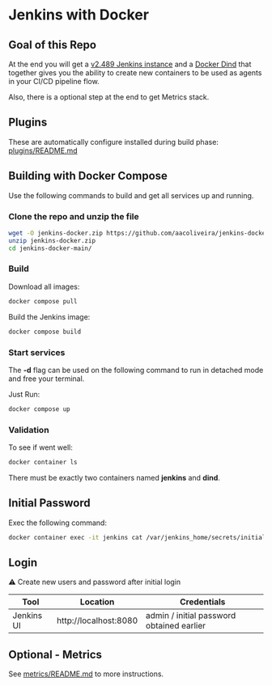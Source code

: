 # Jenkins with Docker

## Goal of this Repo

At the end you will get a [v2.489 Jenkins instance](https://www.jenkins.io/changelog/2.489/) and a [Docker Dind](https://hub.docker.com/_/docker) that together gives you the ability to create new containers to be used as agents in your CI/CD pipeline flow.

Also, there is a optional step at the end to get Metrics stack.

## Plugins

These are automatically configure installed during build phase: [plugins/README.md](plugins/)

## Building with Docker Compose

Use the following commands to build and get all services up and running.

### Clone the repo and unzip the file

```bash
wget -O jenkins-docker.zip https://github.com/aacoliveira/jenkins-docker/archive/refs/heads/main.zip
unzip jenkins-docker.zip
cd jenkins-docker-main/
```

### Build

Download all images:

```bash
docker compose pull
```

Build the Jenkins image:

```bash
docker compose build
```

### Start services

The **-d** flag can be used on the following command to run in detached mode and free your terminal.

Just Run:

```bash
docker compose up
```

### Validation

To see if went well:

```bash
docker container ls
```

There must be exactly two containers named **jenkins** and **dind**.

## Initial Password

Exec the following command:

```bash
docker container exec -it jenkins cat /var/jenkins_home/secrets/initialAdminPassword
```

## Login

:warning: Create new users and password after initial login

|Tool | Location | Credentials | 
| --- | --- | --- |
| Jenkins UI | http://localhost:8080 | admin / initial password obtained earlier|

## Optional - Metrics

See [metrics/README.md](metrics/) to more instructions.
